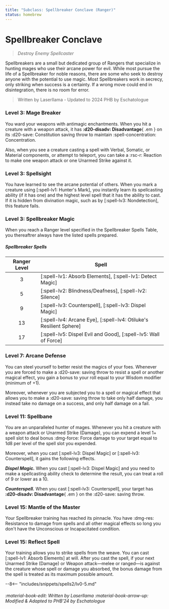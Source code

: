 ```yaml
---
title: "Subclass: Spellbreaker Conclave (Ranger)"
status: homebrew
---
```


<p style="display:none">
Destroy Enemy Spellcaster
</p>

# Spellbreaker Conclave

> *Destroy Enemy Spellcaster*

Spellbreakers are a small but dedicated group of Rangers that specialize in hunting mages who use their arcane power for evil. While most pursue the life of a Spellbreaker for noble reasons, there are some who seek to destroy anyone with the potential to use magic. Most Spellbreakers work in secrecy, only striking when success is a certainty. If a wrong move could end in disintegration, there is no room for error.

> Written by Laserllama - Updated to 2024 PHB by Eschatologue

### Level 3: Mage Breaker

You ward your weapons with antimagic enchantments. When you hit a creature with a weapon attack, it has **:d20-disadv: Disadvantage**{ .em } on its :d20-save: Constitution saving throw to maintain :spell-concentration: Concentration.

Also, when you see a creature casting a spell with Verbal, Somatic, or Material components, or attempt to teleport, you can take a :rsc-r: Reaction to make one weapon attack or one Unarmed Strike against it.

### Level 3: Spellsight

You have learned to see the arcane potential of others. When you mark a creature using [:spell-lv1: Hunter's Mark], you instantly learn its spellcasting ability (if it has one) and the highest level spell that it has the ability to cast. If it is hidden from divination magic, such as by [:spell-lv3: Nondetection], this feature fails.

### Level 3: Spellbreaker Magic

When you reach a Ranger level specified in the Spellbreaker Spells Table, you thereaftrer always have the listed spells prepared.

##### Spellbreaker Spells

| Ranger Level | Spell |
|:-:|---|
| 3 | [:spell-lv1: Absorb Elements], [:spell-lv1: Detect Magic] |
| 5 | [:spell-lv2: Blindness/Deafness], [:spell-lv2: Silence] |
| 9 | [:spell-lv3: Counterspell], [:spell-lv3: Dispel Magic] |
| 13 | [:spell-lv4: Arcane Eye], [:spell-lv4: Otiluke's Resilient Sphere] |
| 17 | [:spell-lv5: Dispel Evil and Good], [:spell-lv5: Wall of Force] |

### Level 7: Arcane Defense

You can steel yourself to better resist the magics of your foes. Whenever you are forced to make a :d20-save: saving throw to resist a spell or another magical effect, you gain a bonus to your roll equal to your Wisdom modifier (minimum of +1).

Moreover, whenever you are subjected you to a spell or magical effect that allows you to make a :d20-save: saving throw to take only half damage, you instead take no damage on a success, and only half damage on a fail.

### Level 11: Spellbane

You are an unparalleled hunter of mages. Whenever you hit a creature with a weapon attack or Unarmed Strike (Damage), you can expend a level 1+ spell slot to deal bonus :dmg-force: Force damage to your target equal to 1d8 per level of the spell slot you expended. 

Moreover, when you cast [:spell-lv3: Dispel Magic] or [:spell-lv3: Counterspell], it gains the following effects.

***Dispel Magic.*** When you cast [:spell-lv3: Dispel Magic] and you need to make a spellcasting ability check to determine the result, you can treat a roll of 9 or lower as a 10. 

***Counterspell.*** When you cast [:spell-lv3: Counterspell], your target has **:d20-disadv: Disadvantage**{ .em } on the :d20-save: saving throw.

### Level 15: Mantle of the Master

Your Spellbreaker training has reached its pinnacle. You have :dmg-res: Resistance to damage from spells and all other magical effects so long you don't have the Unconscious or Incapacitated condition.

### Level 15: Reflect Spell

Your training allows you to strike spells from the weave. You can cast [:spell-lv1: Absorb Elements] at will. After you cast the spell, if your next Unarmed Strike (Damage) or Weapon attack—melee or ranged—is against the creature whose spell or damage you absorbed, the bonus damage from the spell is treated as its maximum possible amount.

--8<-- "includes/snippets/spells2/lv0-5.md"

###### :material-book-edit: Written by *Laserllama* :material-book-arrow-up: Modified & Adapted to PHB'24 by *Eschatologue*